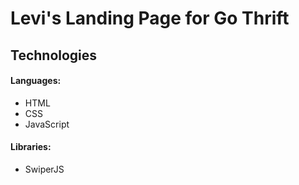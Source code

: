 # Levi's Landing Page for Go Thrift
## Technologies

#### Languages: 

* HTML
* CSS
* JavaScript

#### Libraries:

* SwiperJS
